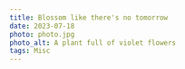 ```yaml
---
title: Blossom like there's no tomorrow
date: 2023-07-18
photo: photo.jpg
photo_alt: A plant full of violet flowers
tags: Misc
---
```


